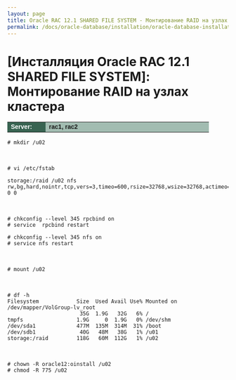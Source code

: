 ```yaml
---
layout: page
title: Oracle RAC 12.1 SHARED FILE SYSTEM - Монтирование RAID на узлах кластера
permalink: /docs/oracle-database/installation/oracle-database-installation/distributed/rac/linux/6.7/oracle/12.1/shared-file-system/mount-raid-on-nodes/
---
```



# [Инсталляция Oracle RAC 12.1 SHARED FILE SYSTEM]: Монтирование RAID на узлах кластера


<table cellpadding="4" cellspacing="2" align="center" border="0" width="100%">

<tr>
<td style="color: rgb(255, 255, 255);" bgcolor="#386351" width="14%"><span style="font-family: Arial,Helvetica,sans-serif; font-size: 14px;"><strong>Server:</strong></span></td>
<td height="20" bgcolor="#a2bcb1" width="60%"><span style="font-family: Arial,Helvetica,sans-serif; font-size: 14px;"><strong>rac1, rac2</strong></span></td>
</tr>

</table>



    # mkdir /u02

<br/>

    # vi /etc/fstab

    storage:/raid /u02 nfs rw,bg,hard,nointr,tcp,vers=3,timeo=600,rsize=32768,wsize=32768,actimeo=0 0 0

<br/>

    # chkconfig --level 345 rpcbind on
    # service  rpcbind restart

    # chkconfig --level 345 nfs on
    # service nfs restart

<br/>

    # mount /u02

<br/>

    # df -h
    Filesystem            Size  Used Avail Use% Mounted on
    /dev/mapper/VolGroup-lv_root
                           35G  1.9G   32G   6% /
    tmpfs                 1.9G     0  1.9G   0% /dev/shm
    /dev/sda1             477M  135M  314M  31% /boot
    /dev/sdb1              40G   48M   38G   1% /u01
    storage:/raid         118G   60M  112G   1% /u02

<br/>



    # chown -R oracle12:oinstall /u02
    # chmod -R 775 /u02
